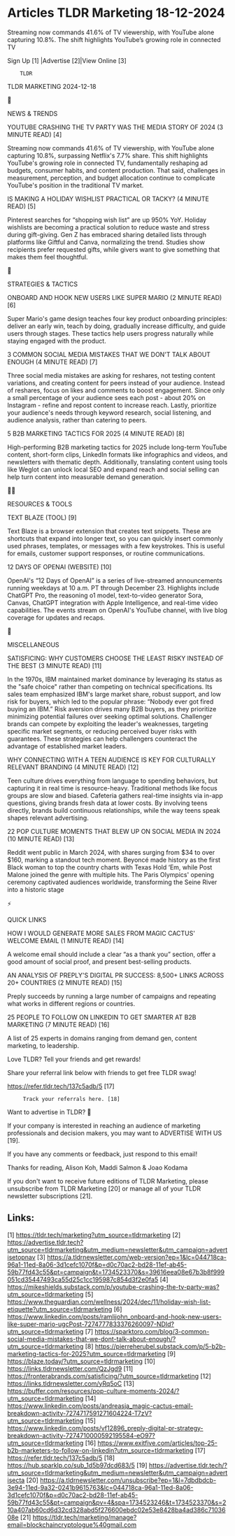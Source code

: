 # Articles TLDR Marketing 18-12-2024

Streaming now commands 41.6% of TV viewership, with YouTube alone
capturing 10.8%. The shift highlights YouTube’s growing role in
connected
TV ‌ ‌ ‌ ‌ ‌ ‌ ‌ ‌ ‌ ‌ ‌ ‌ ‌ ‌ ‌ ‌ ‌ ‌ ‌ ‌ ‌ ‌ ‌ ‌ ‌ ‌  ‌ ‌ ‌ ‌ ‌ ‌ ‌ ‌ ‌ ‌ ‌ ‌ ‌ ‌ ‌ ‌ ‌ ‌ ‌ ‌ ‌ ‌ ‌ ‌ ‌ ‌ 


 Sign Up [1] |Advertise [2]|View Online [3] 

		TLDR 

TLDR MARKETING 2024-12-18

📱 

NEWS & TRENDS

 YOUTUBE CRASHING THE TV PARTY WAS THE MEDIA STORY OF 2024 (3 MINUTE
READ) [4] 

 Streaming now commands 41.6% of TV viewership, with YouTube alone
capturing 10.8%, surpassing Netflix's 7.7% share. This shift
highlights YouTube's growing role in connected TV, fundamentally
reshaping ad budgets, consumer habits, and content production. That
said, challenges in measurement, perception, and budget allocation
continue to complicate YouTube's position in the traditional TV
market. 

 IS MAKING A HOLIDAY WISHLIST PRACTICAL OR TACKY? (4 MINUTE READ) [5] 

 Pinterest searches for “shopping wish list” are up 950% YoY.
Holiday wishlists are becoming a practical solution to reduce waste
and stress during gift-giving. Gen Z has embraced sharing detailed
lists through platforms like Giftful and Canva, normalizing the trend.
Studies show recipients prefer requested gifts, while givers want to
give something that makes them feel thoughtful. 

🚀 

STRATEGIES & TACTICS

 ONBOARD AND HOOK NEW USERS LIKE SUPER MARIO (2 MINUTE READ) [6] 

 Super Mario's game design teaches four key product onboarding
principles: deliver an early win, teach by doing, gradually increase
difficulty, and guide users through stages. These tactics help users
progress naturally while staying engaged with the product. 

 3 COMMON SOCIAL MEDIA MISTAKES THAT WE DON'T TALK ABOUT ENOUGH (4
MINUTE READ) [7] 

 Three social media mistakes are asking for reshares, not testing
content variations, and creating content for peers instead of your
audience. Instead of reshares, focus on likes and comments to boost
engagement. Since only a small percentage of your audience sees each
post - about 20% on Instagram - refine and repost content to increase
reach. Lastly, prioritize your audience's needs through keyword
research, social listening, and audience analysis, rather than
catering to peers. 

 5 B2B MARKETING TACTICS FOR 2025 (4 MINUTE READ) [8] 

 High-performing B2B marketing tactics for 2025 include long-term
YouTube content, short-form clips, LinkedIn formats like infographics
and videos, and newsletters with thematic depth. Additionally,
translating content using tools like Weglot can unlock local SEO and
expand reach and social selling can help turn content into measurable
demand generation. 

🧑‍💻 

RESOURCES & TOOLS

 TEXT BLAZE (TOOL) [9] 

 Text Blaze is a browser extension that creates text snippets. These
are shortcuts that expand into longer text, so you can quickly insert
commonly used phrases, templates, or messages with a few keystrokes.
This is useful for emails, customer support responses, or routine
communications. 

 12 DAYS OF OPENAI (WEBSITE) [10] 

 OpenAI's “12 Days of OpenAI” is a series of live-streamed
announcements running weekdays at 10 a.m. PT through December 23.
Highlights include ChatGPT Pro, the reasoning o1 model, text-to-video
generator Sora, Canvas, ChatGPT integration with Apple Intelligence,
and real-time video capabilities. The events stream on OpenAI's
YouTube channel, with live blog coverage for updates and recaps. 

🎁 

MISCELLANEOUS

 SATISFICING: WHY CUSTOMERS CHOOSE THE LEAST RISKY INSTEAD OF THE BEST
(3 MINUTE READ) [11] 

 In the 1970s, IBM maintained market dominance by leveraging its
status as the "safe choice" rather than competing on technical
specifications. Its sales team emphasized IBM's large market share,
robust support, and low risk for buyers, which led to the popular
phrase: “Nobody ever got fired buying an IBM.” Risk aversion
drives many B2B buyers, as they prioritize minimizing potential
failures over seeking optimal solutions. Challenger brands can compete
by exploiting the leader's weaknesses, targeting specific market
segments, or reducing perceived buyer risks with guarantees. These
strategies can help challengers counteract the advantage of
established market leaders. 

 WHY CONNECTING WITH A TEEN AUDIENCE IS KEY FOR CULTURALLY RELEVANT
BRANDING (4 MINUTE READ) [12] 

 Teen culture drives everything from language to spending behaviors,
but capturing it in real time is resource-heavy. Traditional methods
like focus groups are slow and biased. Cafeteria gathers real-time
insights via in-app questions, giving brands fresh data at lower
costs. By involving teens directly, brands build continuous
relationships, while the way teens speak shapes relevant advertising. 

 22 POP CULTURE MOMENTS THAT BLEW UP ON SOCIAL MEDIA IN 2024 (10
MINUTE READ) [13] 

 Reddit went public in March 2024, with shares surging from $34 to
over $160, marking a standout tech moment. Beyoncé made history as
the first Black woman to top the country charts with Texas Hold ‘Em,
while Post Malone joined the genre with multiple hits. The Paris
Olympics' opening ceremony captivated audiences worldwide,
transforming the Seine River into a historic stage 

⚡ 

QUICK LINKS

 HOW I WOULD GENERATE MORE SALES FROM MAGIC CACTUS' WELCOME EMAIL (1
MINUTE READ) [14] 

 A welcome email should include a clear “as a thank you” section,
offer a good amount of social proof, and present best-selling
products. 

 AN ANALYSIS OF PREPLY'S DIGITAL PR SUCCESS: 8,500+ LINKS ACROSS 20+
COUNTRIES (2 MINUTE READ) [15] 

 Preply succeeds by running a large number of campaigns and repeating
what works in different regions or countries. 

 25 PEOPLE TO FOLLOW ON LINKEDIN TO GET SMARTER AT B2B MARKETING (7
MINUTE READ) [16] 

 A list of 25 experts in domains ranging from demand gen, content
marketing, to leadership. 

Love TLDR? Tell your friends and get rewards!

 Share your referral link below with friends to get free TLDR swag! 

 https://refer.tldr.tech/137c5adb/5 [17] 

		 Track your referrals here. [18] 

Want to advertise in TLDR? 📰

 If your company is interested in reaching an audience of marketing
professionals and decision makers, you may want to ADVERTISE WITH US
[19]. 

 If you have any comments or feedback, just respond to this email! 

Thanks for reading, 
Alison Koh, Maddi Salmon & Joao Kodama 

If you don't want to receive future editions of TLDR Marketing, please
unsubscribe from TLDR Marketing [20] or manage all of your TLDR
newsletter subscriptions [21]. 

 

Links:
------
[1] https://tldr.tech/marketing?utm_source=tldrmarketing
[2] https://advertise.tldr.tech?utm_source=tldrmarketing&utm_medium=newsletter&utm_campaign=advertisetopnav
[3] https://a.tldrnewsletter.com/web-version?ep=1&lc=044718ca-96a1-11ed-8a06-3d1cefc1070f&p=d0c70ac2-bd28-11ef-ab45-59b77fd43c55&pt=campaign&t=1734523370&s=39616eea08e67b3b8f999051cd35447493ca55d25c1cc195987c854d3f2e0fa5
[4] https://mikeshields.substack.com/p/youtube-crashing-the-tv-party-was?utm_source=tldrmarketing
[5] https://www.theguardian.com/wellness/2024/dec/11/holiday-wish-list-etiquette?utm_source=tldrmarketing
[6] https://www.linkedin.com/posts/ramlijohn_onboard-and-hook-new-users-like-super-mario-ugcPost-7274777833376260097-NDId?utm_source=tldrmarketing
[7] https://sparktoro.com/blog/3-common-social-media-mistakes-that-we-dont-talk-about-enough/?utm_source=tldrmarketing
[8] https://pierreherubel.substack.com/p/5-b2b-marketing-tactics-for-2025?utm_source=tldrmarketing
[9] https://blaze.today/?utm_source=tldrmarketing
[10] https://links.tldrnewsletter.com/QzJgd9
[11] https://fronterabrands.com/satisficing/?utm_source=tldrmarketing
[12] https://links.tldrnewsletter.com/yRq5oC
[13] https://buffer.com/resources/pop-culture-moments-2024/?utm_source=tldrmarketing
[14] https://www.linkedin.com/posts/andreasja_magic-cactus-email-breakdown-activity-7274717591271604224-T7zV?utm_source=tldrmarketing
[15] https://www.linkedin.com/posts/vf12896_preply-digital-pr-strategy-breakdown-activity-7274710000592195584-eO97?utm_source=tldrmarketing
[16] https://www.exitfive.com/articles/top-25-b2b-marketers-to-follow-on-linkedin?utm_source=tldrmarketing
[17] https://refer.tldr.tech/137c5adb/5
[18] https://hub.sparklp.co/sub_1d5b97dcd683/5
[19] https://advertise.tldr.tech/?utm_source=tldrmarketing&utm_medium=newsletter&utm_campaign=advertisecta
[20] https://a.tldrnewsletter.com/unsubscribe?ep=1&l=7dbdbdcb-3e94-11ed-9a32-0241b9615763&lc=044718ca-96a1-11ed-8a06-3d1cefc1070f&p=d0c70ac2-bd28-11ef-ab45-59b77fd43c55&pt=campaign&pv=4&spa=1734523246&t=1734523370&s=210a407ab60cd6d32cd328abd5f276600ebdc02e53e8428ba4ad386c7103608e
[21] https://tldr.tech/marketing/manage?email=blockchaincryptologue%40gmail.com